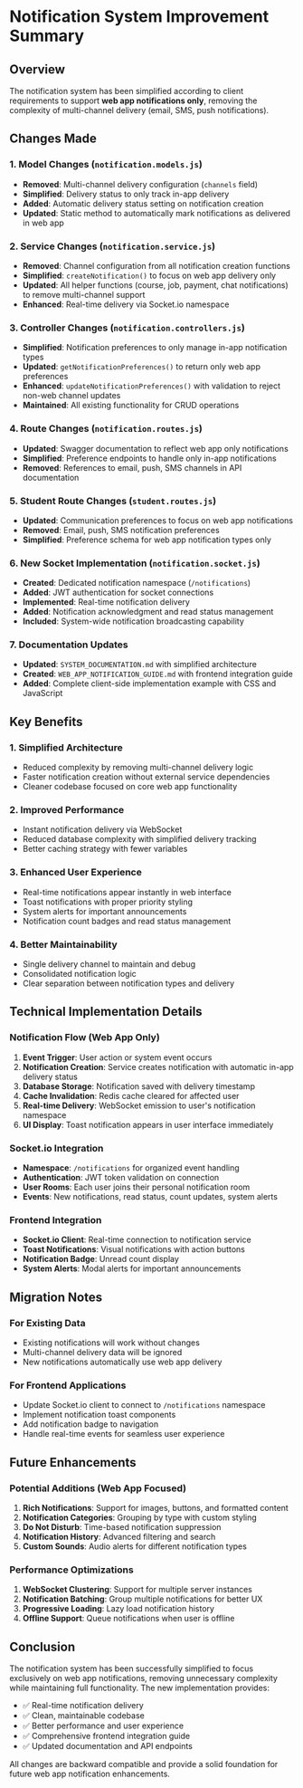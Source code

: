 # Notification System Improvement Summary

## Overview
The notification system has been simplified according to client requirements to support **web app notifications only**, removing the complexity of multi-channel delivery (email, SMS, push notifications).

## Changes Made

### 1. Model Changes (`notification.models.js`)
- **Removed**: Multi-channel delivery configuration (`channels` field)
- **Simplified**: Delivery status to only track in-app delivery
- **Added**: Automatic delivery status setting on notification creation
- **Updated**: Static method to automatically mark notifications as delivered in web app

### 2. Service Changes (`notification.service.js`)
- **Removed**: Channel configuration from all notification creation functions
- **Simplified**: `createNotification()` to focus on web app delivery only
- **Updated**: All helper functions (course, job, payment, chat notifications) to remove multi-channel support
- **Enhanced**: Real-time delivery via Socket.io namespace

### 3. Controller Changes (`notification.controllers.js`)
- **Simplified**: Notification preferences to only manage in-app notification types
- **Updated**: `getNotificationPreferences()` to return only web app preferences
- **Enhanced**: `updateNotificationPreferences()` with validation to reject non-web channel updates
- **Maintained**: All existing functionality for CRUD operations

### 4. Route Changes (`notification.routes.js`)
- **Updated**: Swagger documentation to reflect web app only notifications
- **Simplified**: Preference endpoints to handle only in-app notifications
- **Removed**: References to email, push, SMS channels in API documentation

### 5. Student Route Changes (`student.routes.js`)
- **Updated**: Communication preferences to focus on web app notifications
- **Removed**: Email, push, SMS notification preferences
- **Simplified**: Preference schema for web app notification types only

### 6. New Socket Implementation (`notification.socket.js`)
- **Created**: Dedicated notification namespace (`/notifications`)
- **Added**: JWT authentication for socket connections
- **Implemented**: Real-time notification delivery
- **Added**: Notification acknowledgment and read status management
- **Included**: System-wide notification broadcasting capability

### 7. Documentation Updates
- **Updated**: `SYSTEM_DOCUMENTATION.md` with simplified architecture
- **Created**: `WEB_APP_NOTIFICATION_GUIDE.md` with frontend integration guide
- **Added**: Complete client-side implementation example with CSS and JavaScript

## Key Benefits

### 1. Simplified Architecture
- Reduced complexity by removing multi-channel delivery logic
- Faster notification creation without external service dependencies
- Cleaner codebase focused on core web app functionality

### 2. Improved Performance
- Instant notification delivery via WebSocket
- Reduced database complexity with simplified delivery tracking
- Better caching strategy with fewer variables

### 3. Enhanced User Experience
- Real-time notifications appear instantly in web interface
- Toast notifications with proper priority styling
- System alerts for important announcements
- Notification count badges and read status management

### 4. Better Maintainability
- Single delivery channel to maintain and debug
- Consolidated notification logic
- Clear separation between notification types and delivery

## Technical Implementation Details

### Notification Flow (Web App Only)
1. **Event Trigger**: User action or system event occurs
2. **Notification Creation**: Service creates notification with automatic in-app delivery status
3. **Database Storage**: Notification saved with delivery timestamp
4. **Cache Invalidation**: Redis cache cleared for affected user
5. **Real-time Delivery**: WebSocket emission to user's notification namespace
6. **UI Display**: Toast notification appears in user interface immediately

### Socket.io Integration
- **Namespace**: `/notifications` for organized event handling
- **Authentication**: JWT token validation on connection
- **User Rooms**: Each user joins their personal notification room
- **Events**: New notifications, read status, count updates, system alerts

### Frontend Integration
- **Socket.io Client**: Real-time connection to notification service
- **Toast Notifications**: Visual notifications with action buttons
- **Notification Badge**: Unread count display
- **System Alerts**: Modal alerts for important announcements

## Migration Notes

### For Existing Data
- Existing notifications will work without changes
- Multi-channel delivery data will be ignored
- New notifications automatically use web app delivery

### For Frontend Applications
- Update Socket.io client to connect to `/notifications` namespace
- Implement notification toast components
- Add notification badge to navigation
- Handle real-time events for seamless user experience

## Future Enhancements

### Potential Additions (Web App Focused)
1. **Rich Notifications**: Support for images, buttons, and formatted content
2. **Notification Categories**: Grouping by type with custom styling
3. **Do Not Disturb**: Time-based notification suppression
4. **Notification History**: Advanced filtering and search
5. **Custom Sounds**: Audio alerts for different notification types

### Performance Optimizations
1. **WebSocket Clustering**: Support for multiple server instances
2. **Notification Batching**: Group multiple notifications for better UX
3. **Progressive Loading**: Lazy load notification history
4. **Offline Support**: Queue notifications when user is offline

## Conclusion

The notification system has been successfully simplified to focus exclusively on web app notifications, removing unnecessary complexity while maintaining full functionality. The new implementation provides:

- ✅ Real-time notification delivery
- ✅ Clean, maintainable codebase
- ✅ Better performance and user experience
- ✅ Comprehensive frontend integration guide
- ✅ Updated documentation and API endpoints

All changes are backward compatible and provide a solid foundation for future web app notification enhancements.
